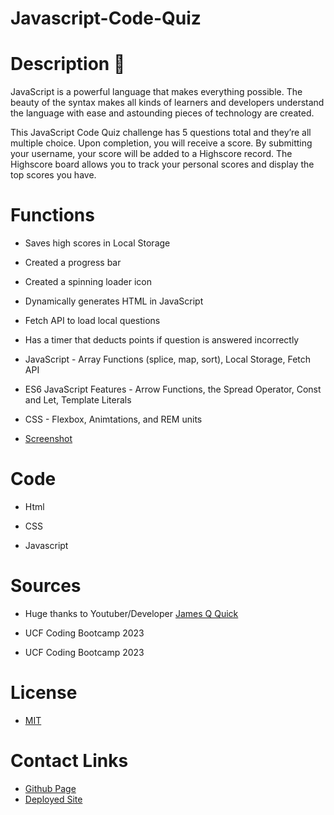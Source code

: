 # Javascript-Code-Quiz
# Description 📝
JavaScript is a powerful language that makes everything possible. The beauty of the syntax makes all kinds of learners and developers understand the language with ease and astounding pieces of technology are created.

This JavaScript Code Quiz challenge has 5 questions total and they’re all multiple choice. Upon completion, you will receive a score. By submitting your username, your score will be added to a Highscore record. The Highscore board allows you to track your personal scores and display the top  scores you have.

# Functions
* Saves high scores in Local Storage

* Created a progress bar

* Created a spinning loader icon

* Dynamically generates HTML in JavaScript

* Fetch API to load local questions

* Has a timer that deducts points if question is answered incorrectly

* JavaScript - Array Functions (splice, map, sort), Local Storage, Fetch API

* ES6 JavaScript Features - Arrow Functions, the Spread Operator, Const and Let, Template Literals

* CSS - Flexbox, Animtations, and REM units

* [Screenshot](Capture8.PNG)

# Code
* Html

* CSS 

* Javascript

# Sources
* Huge thanks to Youtuber/Developer [James Q Quick](https://www.youtube.com/watch?v=rFWbAj40JrQ&list=PLB6wlEeCDJ5Yyh6P2N6Q_9JijB6v4UejF&index=1)
 
 * UCF Coding Bootcamp 2023
 
 * UCF Coding Bootcamp 2023

# License

* [MIT](LICENSE)

# Contact Links
* [Github Page](https://github.com/yungxsuccess)
* [Deployed Site](https://yungxsuccess.github.io/Javascript-Code-Quiz/) 

